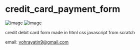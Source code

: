 # credit_card_payment_form

![image](https://user-images.githubusercontent.com/96340665/233795117-2cfc1600-c2c8-4ee3-93c8-8b1e6a21e1f1.png)
![image](https://user-images.githubusercontent.com/96340665/233795121-4f458209-1e1f-48d9-8200-71d4a2b773ac.png)

credit debit card form made in html css javascript from scratch

email: vohrayatin9@gmail.com
